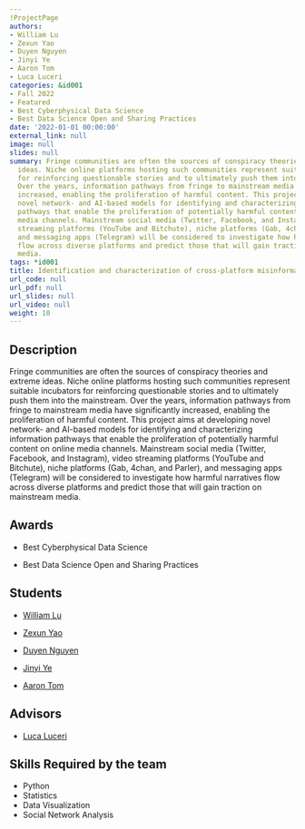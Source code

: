 ```yaml
---
!ProjectPage
authors:
- William Lu
- Zexun Yao
- Duyen Nguyen
- Jinyi Ye
- Aaron Tom
- Luca Luceri
categories: &id001
- Fall 2022
- Featured
- Best Cyberphysical Data Science
- Best Data Science Open and Sharing Practices
date: '2022-01-01 00:00:00'
external_link: null
image: null
slides: null
summary: Fringe communities are often the sources of conspiracy theories and extreme
  ideas. Niche online platforms hosting such communities represent suitable incubators
  for reinforcing questionable stories and to ultimately push them into the mainstream.
  Over the years, information pathways from fringe to mainstream media have significantly
  increased, enabling the proliferation of harmful content. This project aims at developing
  novel network- and AI-based models for identifying and characterizing information
  pathways that enable the proliferation of potentially harmful content on online
  media channels. Mainstream social media (Twitter, Facebook, and Instagram), video
  streaming platforms (YouTube and Bitchute), niche platforms (Gab, 4chan, and Parler),
  and messaging apps (Telegram) will be considered to investigate how harmful narratives
  flow across diverse platforms and predict those that will gain traction on mainstream
  media.
tags: *id001
title: Identification and characterization of cross-platform misinformation diffusion
url_code: null
url_pdf: null
url_slides: null
url_video: null
weight: 10
---
```

## Description

Fringe communities are often the sources of conspiracy theories and extreme ideas. Niche online platforms hosting such communities represent suitable incubators for reinforcing questionable stories and to ultimately push them into the mainstream. Over the years, information pathways from fringe to mainstream media have significantly increased, enabling the proliferation of harmful content. This project aims at developing novel network- and AI-based models for identifying and characterizing information pathways that enable the proliferation of potentially harmful content on online media channels. Mainstream social media (Twitter, Facebook, and Instagram), video streaming platforms (YouTube and Bitchute), niche platforms (Gab, 4chan, and Parler), and messaging apps (Telegram) will be considered to investigate how harmful narratives flow across diverse platforms and predict those that will gain traction on mainstream media.



## Awards
* Best Cyberphysical Data Science

* Best Data Science Open and Sharing Practices





## Students

* [William Lu](../../../author/william-lu)

* [Zexun Yao](../../../author/zexun-yao)

* [Duyen Nguyen](../../../author/duyen-nguyen)

* [Jinyi Ye](../../../author/jinyi-ye)

* [Aaron Tom](../../../author/aaron-tom)

## Advisors

* [Luca Luceri](../../../author/luca-luceri)

## Skills Required by the team


* Python
* Statistics
* Data Visualization
* Social Network Analysis